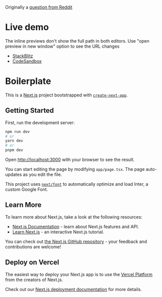 Originally a [question from Reddit](https://web.archive.org/web/https://old.reddit.com/r/nextjs/comments/174m3xf/how_to_stop_intercepting_routes_for_some_specific/)

# Live demo

The inline previews don't show the full path in both editors. Use "open preview in new window" option to see the URL changes

* [StackBlitz](https://stackblitz.com/github/EdmondChuiHW/Selective-Intercept-Parallel-Route-Modal-Demo)
* [CodeSandbox](https://codesandbox.io/p/sandbox/github/EdmondChuiHW/Selective-Intercept-Parallel-Route-Modal-Demo)

# Boilerplate

This is a [Next.js](https://nextjs.org/) project bootstrapped with [`create-next-app`](https://github.com/vercel/next.js/tree/canary/packages/create-next-app).

## Getting Started

First, run the development server:

```bash
npm run dev
# or
yarn dev
# or
pnpm dev
```

Open [http://localhost:3000](http://localhost:3000) with your browser to see the result.

You can start editing the page by modifying `app/page.tsx`. The page auto-updates as you edit the file.

This project uses [`next/font`](https://nextjs.org/docs/basic-features/font-optimization) to automatically optimize and load Inter, a custom Google Font.

## Learn More

To learn more about Next.js, take a look at the following resources:

- [Next.js Documentation](https://nextjs.org/docs) - learn about Next.js features and API.
- [Learn Next.js](https://nextjs.org/learn) - an interactive Next.js tutorial.

You can check out [the Next.js GitHub repository](https://github.com/vercel/next.js/) - your feedback and contributions are welcome!

## Deploy on Vercel

The easiest way to deploy your Next.js app is to use the [Vercel Platform](https://vercel.com/new?utm_medium=default-template&filter=next.js&utm_source=create-next-app&utm_campaign=create-next-app-readme) from the creators of Next.js.

Check out our [Next.js deployment documentation](https://nextjs.org/docs/deployment) for more details.
